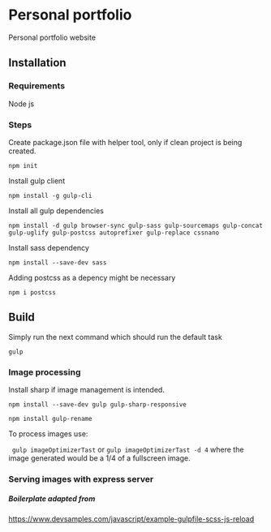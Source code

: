 # Personal portfolio
Personal portfolio website


## Installation

### Requirements

Node js

### Steps 

Create package.json file with helper tool, only if clean project is being created.

`npm init`

Install gulp client

`npm install -g gulp-cli`    

Install all gulp dependencies

`npm install -d gulp browser-sync gulp-sass gulp-sourcemaps gulp-concat gulp-uglify gulp-postcss autoprefixer gulp-replace cssnano `

Install sass dependency

`npm install --save-dev sass`         

Adding postcss as a depency might be necessary

`npm i postcss`

## Build

Simply run the next command which should run the default task

`gulp`

### Image processing
Install sharp if image management is intended.

`npm install --save-dev gulp gulp-sharp-responsive`

`npm install gulp-rename`

To process images use:

` gulp imageOptimizerTast` or   `gulp imageOptimizerTast -d 4` where the image generated would be a 1/4 of a fullscreen image.    

### Serving images with express server


##### Boilerplate adapted from
https://www.devsamples.com/javascript/example-gulpfile-scss-js-reload